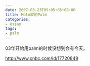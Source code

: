 ```yaml
---
date: 2007-03-23T05:05:05+08:00
title: Moto收购Palm
categories:
- essay
tags:
- palm
---
```

03年开始用palm的时候没想到会有今天。

<http://www.cnbc.com/id/17720849>
